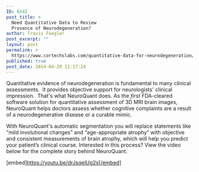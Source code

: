 ```yaml
---
ID: 6542
post_title: >
  Need Quantitative Data to Review
  Presence of Neurodegeneration?
author: Travis Foegler
post_excerpt: ""
layout: post
permalink: >
  https://www.cortechslabs.com/quantitative-data-for-neurodegeneration/
published: true
post_date: 2014-04-29 11:17:24
---
```

Quantitative evidence of neurodegeneration is fundamental to many clinical assessments.  It provides objective support for neurologists' clinical impression.  That's what NeuroQuant does. As the <em>first</em> FDA-cleared software solution for quantitative assessment of 3D MRI brain images, NeuroQuant helps doctors assess whether cognitive complaints are a result of a neurodegenerative disease or a curable mimic.

With NeuroQuant's automatic segmentation you will replace statements like “mild involutional changes” and “age-appropriate atrophy” with objective and consistent measurements of brain atrophy, which will help you predict your patient’s clinical course. Interested in this process? View the video below for the complete story behind NeuroQuant.

[embed]https://youtu.be/drJsqelUg2s[/embed]